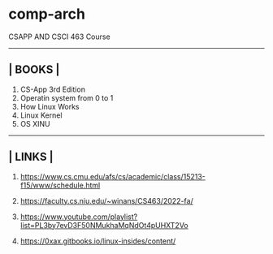 # comp-arch
CSAPP AND CSCI 463 Course


----------------
|	BOOKS	|
----------------
1. CS-App 3rd Edition
2. Operatin system from 0 to 1
3. How Linux Works
4. Linux Kernel
5. OS XINU

----------------
|	LINKS	|
----------------
1. https://www.cs.cmu.edu/afs/cs/academic/class/15213-f15/www/schedule.html

2. https://faculty.cs.niu.edu/~winans/CS463/2022-fa/
3. https://www.youtube.com/playlist?list=PL3by7evD3F50NMukhaMqNdOt4pUHXT2Vo

4. https://0xax.gitbooks.io/linux-insides/content/


